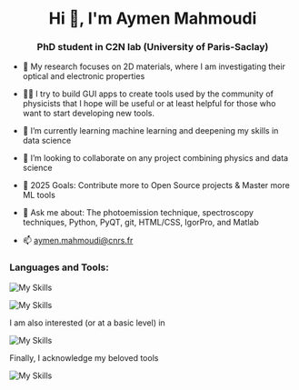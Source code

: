 <h1 align="center">Hi 👋, I'm Aymen Mahmoudi</h1>
<h3 align="center">PhD student in C2N lab (University of Paris-Saclay)</h3>

- 🔭 My research focuses on 2D materials, where I am investigating their optical and electronic properties
  
-  👨‍💻 I try to build GUI apps to create tools used by the community of physicists that I hope will be useful or at least helpful for those who want to start developing new tools. 
  
- 🌱  I’m currently learning machine learning and deepening my skills in data science

- 🤝 I’m looking to collaborate on any project combining physics and data science
  
- 🥅 2025 Goals: Contribute more to Open Source projects & Master more ML tools

- 💬 Ask me about: The photoemission technique, spectroscopy techniques, Python, PyQT, git, HTML/CSS, IgorPro, and Matlab

- 📫 aymen.mahmoudi@cnrs.fr

<h3 align="left">Languages and Tools:</h3>  

![My Skills](https://skillicons.dev/icons?i=bash,git,python,qt)

![My Skills](https://skillicons.dev/icons?i=html,css,js,latex)

I am also interested (or at a basic level) in

![My Skills](https://skillicons.dev/icons?i=c,cpp,matlab,arduino)

Finally, I acknowledge my beloved tools

![My Skills](https://skillicons.dev/icons?i=linux,ubuntu,mint,vscode,visualstudio,sublime,anaconda)
